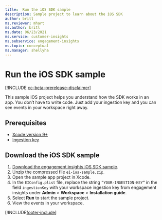 ```yaml
---
title:  Run the iOS SDK sample
description: Sample project to learn about the iOS SDK
author: britl
ms.reviewer: mhart
ms.author: britl
ms.date: 06/23/2021
ms.service: customer-insights
ms.subservice: engagement-insights 
ms.topic: conceptual
ms.manager: shellyha
---
```


# Run the iOS SDK sample

[!INCLUDE [cc-beta-prerelease-disclaimer](includes/cc-beta-prerelease-disclaimer.md)]

This sample iOS project helps you understand how the SDK works in an app. You don’t have to write code. Just add your ingestion key and you can see events in your workspace right away.

## Prerequisites

- [Xcode version 9+](https://developer.apple.com/xcode/downloads/)
- [Ingestion key](get-started-ios.md)

## Download the iOS SDK sample

1. [Download the engagement insights iOS SDK sample](https://download.pi.dynamics.com/sdk/EI-SDKs/ei-ios-sample.zip).
1. Unzip the compressed file `ei-ios-sample.zip`.
1. Open the sample app project in Xcode.
1. In the `EIConfig.plist` file, replace the string `“YOUR-INGESTION-KEY”` in the field `ingestionKey` with your workspace ingestion key from engagement insights under **Admin** > **Workspace** > **Installation guide**.
1. Select **Run** to start the sample project.
1. View the events in your workspace.

[!INCLUDE[footer-include](../includes/footer-banner.md)]

